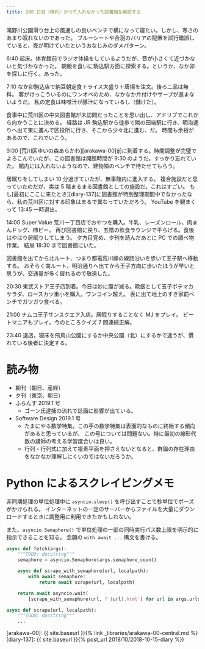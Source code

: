 ```yaml
---
title: 208 日目（晴れ）かつて入れなかった図書館を再訪する
---
```


滝野川公園滑り台上の風通しの良いベンチで横になって寝たい。しかし、寒さのあまり眠れないのであった。
ブルーシートや合羽のバリアの配置を試行錯誤していると、夜が明けていたというおなじみのダメパターン。

6:40 起床。体育館前でラジオ体操をしているようだが、音が小さくて近づかないと気づかなかった。
朝飯を食いに駒込駅方面に探索する。というか、なか卯を探しに行く。あった。

7:10 なか卯駒込店で納豆朝定食＋ライス大盛り＋唐揚を注文。後ろ二品は無料。
客がけっこういるのにワンオペのため、なかなか片付けやサーブが進まないようだ。
私の定食は味噌汁が豚汁になっているし（儲けた）。

食事中に荒川区の中央図書館が未訪問だったことを思い出し、アドリブでこれから向かうことに決める。
経路は JR 駒込駅から徒歩で隣の田端駅に行き、明治通りへ出て東に進んで区役所に行き、そこから少々北に進む、だ。
時間も余裕があるので、これでいこう。

9:00 [荒川区ゆいの森あらかわ][arakawa-00]前に到着する。時間調整が完璧でよろこんでいたが、この図書館は開館時間が 9:30 のようだ。すっかり忘れていた。
館内には入れないようなので、建物隣のベンチで待たせてもらう。

居眠りをしてしまい 10 分過ぎていたが、無事館内に進入する。
複合施設だと思っていたのだが、実は 5 階まるまる図書館としての施設だ。これはすごい。
もし[最初にここに来たとき][diary-137]に図書館が特別整理期間中でなかったなら、私の荒川区に対する印象はまるで異なっていただろう。
YouTube を観まくって 13:45 一時退出。

14:00 Super Value 荒川一丁目店でおやつを購入。牛乳、レーズンロール、肉まんドッグ、柿ピー。
再び図書館に戻り、五階の飲食ラウンジで平らげる。食後はやはり居眠りしてしまう。
夕方目覚め、夕刊を読んだあとに PC での調べ物作業。
結局 18:30 まで図書館にいた。

図書館を出てから北ルート、つまり都電荒川線の線路沿いを歩いて王子駅へ移動する。
おそらく南ルート、明治通りへ出てから王子方向に歩いたほうが早いと思うが、交通量が多く疲れるので敬遠した。

20:30 東武ストア王子店到着。今日は妙に腹が減る。晩飯として玉子ポテマカサラダ、ロースカツ重小を購入。ワンコイン超え。
表に出て地上のすき家前ベンチでガツガツ食べる。

21:00 ナムコ王子サンスクエア入店。居眠りすることなく MJ をプレイ。
ビートマニアもプレイ。今のところクイズ 7 問連続正解。

23:40 退店。寝床を飛鳥山公園にするか中央公園（北）にするかで迷うが、慣れている後者に決定する。

# 読み物

* 朝刊（朝日、産経）
* 夕刊（東京、朝日）
* ふらんす 2019.1 号
  * ゴーン氏逮捕の流れで誌面に影響が出ている。
* Software Design 2019.1 号
  * たまにやる数学特集。この手の数学特集は表面的なものに終始する傾向があると思っているが、
    この号については問題ない。特に最初の線形代数の講師の考える学習度合いは良い。
  * 行列・行列式に加えて複素平面を押さえないとなると、群論の存在理由をなかなか理解しにくいのではないだろうか。

# Python によるスクレイピングメモ

非同期処理の単位処理中に `asyncio.sleep()` を呼び出すことで秒単位でポーズがかけられる。
インターネットの一定のサーバーからファイルを大量にダウンロードするときに調整用に利用できたかもしれない。

また、`asyncio.Semaphore()` で単位処理の一部の同時実行パス数上限を明示的に指示できることを知る。
念願の `with await ...` 構文を書ける。

```python
async def fetch(args):
    """TODO: docstring"""
    semaphore = asyncio.Semaphore(args.semaphore_count)

    async def scrape_with_semaphore(url, localpath):
        with await semaphore:
            return await scrape(url, localpath)

    return await asyncio.wait(
        [scrape_with_semaphore(url, f'{url}.html') for url in args.urlset])

async def scrape(url, localpath):
    """TODO: docstring"""
    ...
```

[arakawa-00]: {{ site.baseurl }}{% link _libraries/arakawa-00-central.md %}
[diary-137]: {{ site.baseurl }}{% post_url 2018/10/2018-10-15-diary %})

